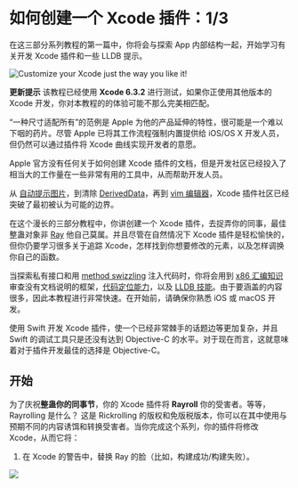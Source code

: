 # 如何创建一个 Xcode 插件：1/3

在这三部分系列教程的第一篇中，你将会与探索 App 内部结构一起，开始学习有关开发 Xcode 插件和一些 LLDB 提示。

![](https://koenig-media.raywenderlich.com/uploads/2015/05/rayroll-square.png "Customize your Xcode just the way you like it!")

**更新提示** 该教程已经使用 **Xcode 6.3.2** 进行测试，如果你正使用其他版本的 Xcode 开发，你对本教程的的体验可能不那么完美相匹配。

“一种尺寸适配所有”的范例是 Apple 为他的产品延伸的特性，很可能是一个难以下咽的药片。尽管 Apple 已将其工作流程强制内置提供给 iOS/OS X 开发人员，但仍然可以通过插件将 Xcode 曲线实现开发者的意愿。

Apple 官方没有任何关于如何创建 Xcode 插件的文档，但是开发社区已经投入了相当大的工作量在一些非常有用的工具中，从而帮助开发人员。

从 [自动提示图片](https://github.com/ksuther/KSImageNamed-Xcode "autocompletion for images")，到清除 [DerivedData](https://github.com/kattrali/deriveddata-exterminator "deriveddata exterminator")，再到 [vim 编辑器](https://github.com/XVimProject/XVim "vim editor")，Xcode 插件社区已经突破了最初被认为可能的边界。

在这个漫长的三部分教程中，你讲创建一个 Xcode 插件，去捉弄你的同事，最佳整蛊对象非 [Ray](https://www.raywenderlich.com/u/rwenderlich) 他自己莫属。并且尽管在自然情况下 Xcode 插件是轻松愉快的，但你仍要学习很多关于追踪 Xcode，怎样找到你想要修改的元素，以及怎样调换你自己的函数。

当探索私有接口和用 [method swizzling](http://nshipster.com/method-swizzling/ "method swizzling") 注入代码时，你将会用到 [x86 汇编知识](https://www.mikeash.com/pyblog/friday-qa-2011-12-16-disassembling-the-assembly-part-1.html "assembly")审查没有文档说明的框架，[代码定位能力](http://www.raywenderlich.com/79600/navigating-a-new-codebase)，以及 [LLDB 技能](http://www.raywenderlich.com/?s=lldb "lldb skills")。由于要涵盖的内容很多，因此本教程进行非常快速。在开始前，请确保你熟悉 iOS 或 macOS 开发。

使用 Swift 开发 Xcode 插件，使一个已经非常棘手的话题边等更加复杂，并且 Swift 的调试工具只是还没有达到 Objective-C 的水平。对于现在而言，这就意味着对于插件开发最佳的选择是 Objective-C。

## 开始
为了庆祝**整蛊你的同事节**，你的 Xcode 插件将 **Rayroll** 你的受害者。等等，Rayrolling 是什么？ 这是 Rickrolling 的版权和免版税版本，你可以在其中使用与预期不同的内容诱饵和转换受害者。当你完成这个系列，你的插件将修改 Xcode，从而它将：
1. 在 Xcode 的警告中，替换 Ray 的脸（比如，构建成功/构建失败）。

![](https://koenig-media.raywenderlich.com/uploads/2015/04/Xcode_Swizzle_DispalAlert.png)